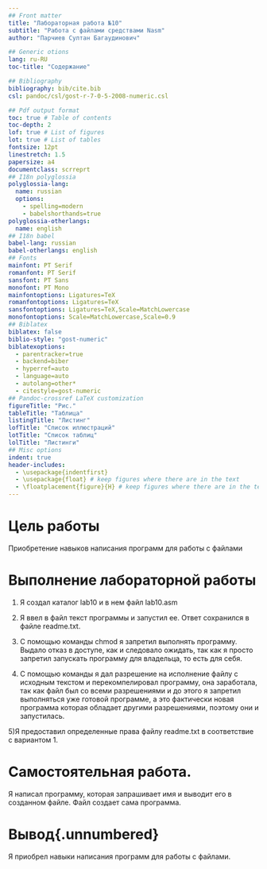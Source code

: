 ```yaml
---
## Front matter
title: "Лабораторная работа №10"
subtitle: "Работа с файлами средствами Nasm"
author: "Парчиев Султан Багаудинович"

## Generic otions
lang: ru-RU
toc-title: "Содержание"

## Bibliography
bibliography: bib/cite.bib
csl: pandoc/csl/gost-r-7-0-5-2008-numeric.csl

## Pdf output format
toc: true # Table of contents
toc-depth: 2
lof: true # List of figures
lot: true # List of tables
fontsize: 12pt
linestretch: 1.5
papersize: a4
documentclass: scrreprt
## I18n polyglossia
polyglossia-lang:
  name: russian
  options:
	- spelling=modern
	- babelshorthands=true
polyglossia-otherlangs:
  name: english
## I18n babel
babel-lang: russian
babel-otherlangs: english
## Fonts
mainfont: PT Serif
romanfont: PT Serif
sansfont: PT Sans
monofont: PT Mono
mainfontoptions: Ligatures=TeX
romanfontoptions: Ligatures=TeX
sansfontoptions: Ligatures=TeX,Scale=MatchLowercase
monofontoptions: Scale=MatchLowercase,Scale=0.9
## Biblatex
biblatex: false
biblio-style: "gost-numeric"
biblatexoptions:
  - parentracker=true
  - backend=biber
  - hyperref=auto
  - language=auto
  - autolang=other*
  - citestyle=gost-numeric
## Pandoc-crossref LaTeX customization
figureTitle: "Рис."
tableTitle: "Таблица"
listingTitle: "Листинг"
lofTitle: "Список иллюстраций"
lotTitle: "Список таблиц"
lolTitle: "Листинги"
## Misc options
indent: true
header-includes:
  - \usepackage{indentfirst}
  - \usepackage{float} # keep figures where there are in the text
  - \floatplacement{figure}{H} # keep figures where there are in the text
---
```


# Цель работы

Приобретение навыков написания программ для работы с файлами



# Выполнение лабораторной работы

1) Я создал каталог lab10 и в нем файл lab10.asm



2) Я ввел в файл текст программы и запустил ее. Ответ сохранился в файле readme.txt.


3) С помощью команды сhmod я запретил выполнять программу. Выдало отказ в доступе, как и следовало ожидать, так как я просто запретил запускать программу для владельца, то есть для себя.



4) С помощью команды я дал разрешение на исполнение файлу с исходным текстом и перекомпелировал программу, она заработала, так как файл был со всеми разрешениями и до этого я запретил выполняться уже готовой программе, а это фактически новая программа которая обладает другими разрешениями, поэтому они и запустилась.



5)Я предоставил определенные права файлу readme.txt в соответствие с вариантом 1.



# Самостоятельная работа.

Я написал программу, которая запрашивает имя и выводит его в созданном файле. Файл создает сама программа.


# Вывод{.unnumbered}

Я приобрел навыки написания программ для работы с файлами.
